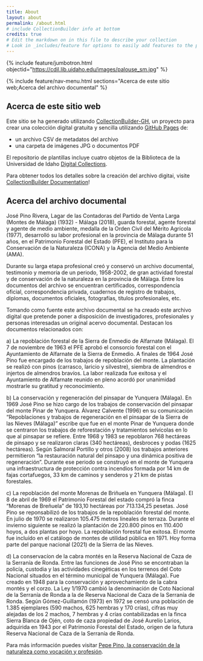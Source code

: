 ```yaml
---
title: About
layout: about
permalink: /about.html
# include CollectionBuilder info at bottom
credits: true
# Edit the markdown on in this file to describe your collection
# Look in _includes/feature for options to easily add features to the page
---
```


{% include feature/jumbotron.html objectid="https://cdil.lib.uidaho.edu/images/palouse_sm.jpg" %}

{% include feature/nav-menu.html sections="Acerca de este sitio web;Acerca del archivo documental" %}

## Acerca de este sitio web

Este sitio se ha generado utilizando [CollectionBuilder-GH](https://collectionbuilding.github.io/gh/), un proyecto para crear una colección digital gratuita y sencilla utilizando [GitHub Pages](https://pages.github.com/) de: 

- un archivo CSV de metadatos del archivo
- una carpeta de imágenes JPG o documentos PDF

El repositorio de plantillas incluye cuatro objetos de la Biblioteca de la Universidad de Idaho [Digital Collections](https://www.lib.uidaho.edu/digital). 

Para obtener todos los detalles sobre la creación del archivo digitai, visite [CollectionBuilder Documentation](https://collectionbuilder.github.io/cb-docs/)!

## Acerca del archivo documental

José Pino Rivera, Lagar de las Contadoras del Partido de Venta Larga (Montes de Málaga) (1932) - Málaga (2018), guarda forestal, agente forestal y agente de medio ambiente, medalla de la Orden Civil del Mérito Agrícola (1977), desarrolló su labor profesional en la provincia de Málaga durante 51 años, en el Patrimonio Forestal del Estado (PFE), el Instituto para la Conservación de la Naturaleza (ICONA) y la Agencia del Medio Ambiente (AMA).

Durante su larga etapa profesional creó y conservó un archivo documental, testimonio y memoria de un periodo, 1958-2002, de gran actividad forestal y de conservación de la naturaleza en la provincia de Málaga. Entre los documentos del archivo se encuentran certificados, correspondencia oficial, correspondencia privada, cuadernos de registro de trabajos, diplomas, documentos oficiales, fotografías, títulos profesionales, etc. 

Tomando como fuente este archivo documental se ha creado este archivo digital que pretende poner a disposición de investigadores, profesionales y personas interesadas un original acervo documental. Destacan los documentos relacionados con:

a) La repoblación forestal de la Sierra de Enmedio de Alfarnate (Málaga). El 7 de noviembre de 1963 el PFE aprobó el consorcio forestal con el Ayuntamiento de Alfarnate de la Sierra de Enmedio. A finales de 1964 José Pino fue encargado de los trabajos de repoblación del monte. La plantación se realizó con pinos (carrasco, laricio y silvestre), siembra de almendros e injertos de almendros bravíos. La labor realizada fue exitosa y el Ayuntamiento de Alfarnate reunido en pleno acordó por unanimidad mostrarle su gratitud y reconocimiento.

b) La conservación y regeneración del pinsapar de Yunquera (Málaga). En 1969 José Pino se hizo cargo de los trabajos de conservación del pinsapar del monte Pinar de Yunquera. Álvarez Calvente (1996) en su comunicación “Repoblaciones y trabajos de regeneración en el pinsapar de la Sierra de las Nieves (Málaga)” escribe que fue en el monte Pinar de Yunquera donde se centraron los trabajos de reforestación y tratamientos selvícolas en lo que al pinsapar se refiere. Entre 1968 y 1983 se repoblaron 768 hectáreas de pinsapo y se realizaron claras (340 hectáreas), desbroces y podas (1625 hectáreas). Según Salmoral Portillo y otros (2008) los trabajos anteriores permitieron “la restauración natural del pinsapo y una dinámica positiva de regeneración”. Durante ese periodo se construyó en el monte de Yunquera una infraestructura de protección contra incendios formada por 14 km de fajas cortafuegos, 33 km de caminos y senderos y 21 km de pistas forestales.

c) La repoblación del monte Morenas de Briñuela en Yunquera (Málaga). El 8 de abril de 1969 el Patrimonio Forestal del estado compró la finca “Morenas de Breñuela” de 193,10 hectáreas por 713.134,25 pesetas. José Pino se reponsabilizó de los trabajos de la repoblación forestal del monte. En julio de 1970 se realizaron 105.475 metros lineales de terraza. Durante el invierno siguiente se realizó la plantación de 220.800 pinos en 110.400 hoyos, a dos plantas por hoyo. La repoblación forestal fue exitosa. El monte fue incluído en el catálogo de montes de utilidad pública en 1971. Hoy forma parte del parque nacional (2021) de la Sierra de las Nieves.

d) La conservacíon de la cabra montés en la Reserva Nacional de Caza de la Serranía de Ronda. Entre las funciones de José Pino se encontraban la policía, custodia y las actividades cinegéticas en los terrenos del Coto Nacional situados en el término municipal de Yunquera (Málaga). Fue creado en 1948 para la conservación y aprovechamiento de la cabra montés y el corzo. La Ley 1/1970 cambió la denominación de Coto Nacional de la Serranía de Ronda a la de Reserva Nacional de Caza de la Serranía de Ronda. Según Gómez-Guillamón (1973) en 1972 se censó una población de 1.385 ejemplares (590 machos, 625 hembras y 170 crías), cifras muy alejadas de los 2 machos, 7 hembras y 4 crías contabilizadas en la finca Sierra Blanca de Ojén, coto de caza propiedad de José Aurelio Larios, adquirida en 1943 por el Patrimonio Forestal del Estado, origen de la futura Reserva Nacional de Caza de la Serranía de Ronda.

Para más información puedes visitar [Pepe Pino, la conservación de la naturaleza como vocación y profesión](https://areadoc.blogspot.com/2021/11/pepe-pino-la-conservacion-de-la.html). 
